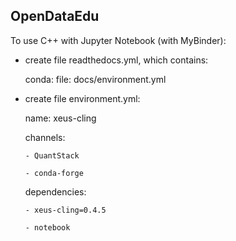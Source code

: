 ## OpenDataEdu

To use C++ with Jupyter Notebook (with MyBinder):
  - create file readthedocs.yml, which contains:
  
      conda:
          file: docs/environment.yml
      
  - create file environment.yml:
  
      name: xeus-cling
      
      channels:
      
        - QuantStack
        
        - conda-forge
        
      dependencies:
      
        - xeus-cling=0.4.5
        
        - notebook
